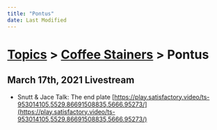 ```yaml
---
title: "Pontus"
date: Last Modified
---
```

# [Topics](../../topics.md) > [Coffee Stainers](../../topics/coffee-stainers.md) > Pontus

## March 17th, 2021 Livestream
* Snutt & Jace Talk: The end plate [https://play.satisfactory.video/ts-953014105,5529.86691508835,5666.95273/](https://play.satisfactory.video/ts-953014105,5529.86691508835,5666.95273/)
